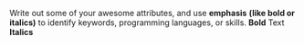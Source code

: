 Write out some of your awesome attributes, and use __emphasis__ **(like bold or italics)** to identify keywords, programming languages, or skills. 
**Bold** Text 
__Italics__

